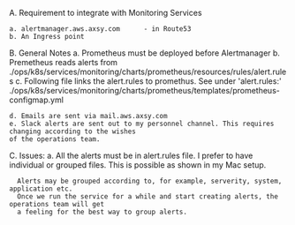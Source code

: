 A. Requirement to integrate with Monitoring Services

    a. alertmanager.aws.axsy.com      - in Route53
    b. An Ingress point 


B. General Notes
    a. Prometheus must be deployed before Alertmanager
    b.  Premetheus reads alerts from ./ops/k8s/services/monitoring/charts/prometheus/resources/rules/alert.rules
    c. Following file links the alert.rules to promethus. See under 'alert.rules:'
        ./ops/k8s/services/monitoring/charts/prometheus/templates/prometheus-configmap.yml

    d. Emails are sent via mail.aws.axsy.com
    e. Slack alerts are sent out to my personnel channel. This requires changing according to the wishes
    of the operations team.


C. Issues:
   a. All the alerts must be in alert.rules file. I prefer to have individual or grouped files. This is possible
      as shown in my Mac setup.

      Alerts may be grouped according to, for example, serverity, system, application etc.
      Once we run the service for a while and start creating alerts, the operations team will get
      a feeling for the best way to group alerts.







